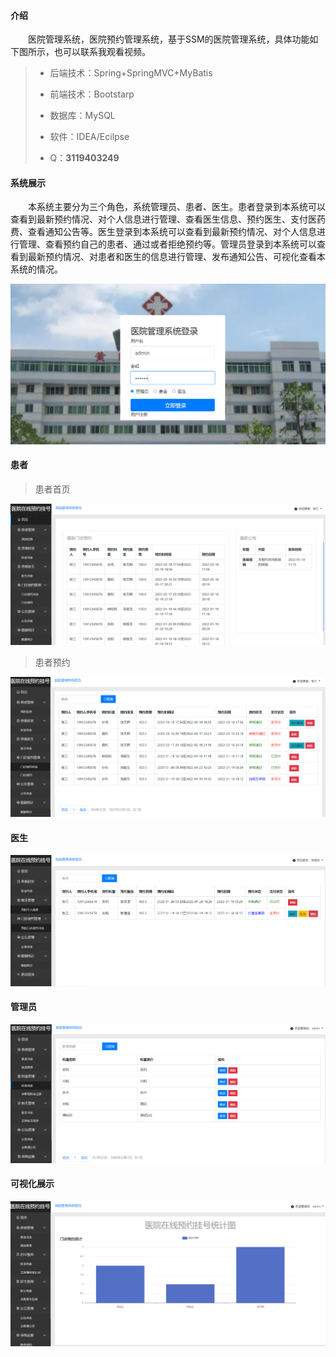 

#### 介绍
&emsp;&emsp;医院管理系统，医院预约管理系统，基于SSM的医院管理系统，具体功能如下图所示，也可以联系我观看视频。

> - 后端技术：Spring+SpringMVC+MyBatis
>
> - 前端技术：Bootstarp
> - 数据库：MySQL
> - 软件：IDEA/Ecilpse
> - Q：**3119403249**

#### 系统展示

&emsp;&emsp;本系统主要分为三个角色，系统管理员、患者、医生。患者登录到本系统可以查看到最新预约情况、对个人信息进行管理、查看医生信息、预约医生、支付医药费、查看通知公告等。医生登录到本系统可以查看到最新预约情况、对个人信息进行管理、查看预约自己的患者、通过或者拒绝预约等。管理员登录到本系统可以查看到最新预约情况、对患者和医生的信息进行管理、发布通知公告、可视化查看本系统的情况。

![Snipaste_2023-09-26_20-34-49](assets/Snipaste_2023-09-26_20-34-49.png)

#### 患者

> 患者首页

![Snipaste_2023-09-26_20-37-01](assets/Snipaste_2023-09-26_20-37-01.png)

> 患者预约

![Snipaste_2023-09-26_20-36-41](assets/Snipaste_2023-09-26_20-36-41.png)

#### 医生

![Snipaste_2023-09-26_20-37-50](assets/Snipaste_2023-09-26_20-37-50.png)

#### 管理员

**![Snipaste_2023-09-26_20-36-04](assets/Snipaste_2023-09-26_20-36-04.png)**

#### 可视化展示

![Snipaste_2023-09-26_20-35-53](assets/Snipaste_2023-09-26_20-35-53.png)

